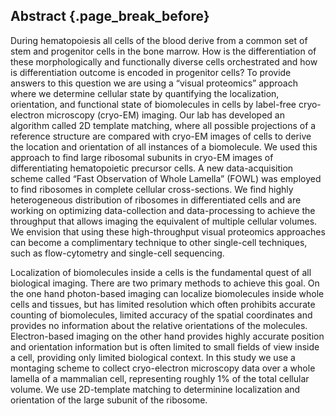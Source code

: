## Abstract {.page_break_before}

During hematopoiesis all cells of the blood derive from a common set of stem and progenitor cells in the bone marrow. How is the differentiation of these morphologically and functionally diverse cells orchestrated and how is differentiation outcome is encoded in progenitor cells? To provide answers to this question we are using a “visual proteomics” approach where we determine cellular state by quantifying the localization, orientation, and functional state of biomolecules in cells by label-free cryo-electron microscopy (cryo-EM) imaging. Our lab has developed an algorithm called 2D template matching, where all possible projections of a reference structure are compared with cryo-EM images of cells to derive the location and orientation of all instances of a biomolecule. We used this approach to find large ribosomal subunits in cryo-EM images of differentiating hematopoietic precursor cells. A new data-acquisition scheme called “Fast Observation of Whole Lamella” (FOWL) was employed to find ribosomes in complete cellular cross-sections. We find highly heterogeneous distribution of ribosomes in differentiated cells and are working on optimizing data-collection and data-processing to achieve the throughput that allows imaging the equivalent of multiple cellular volumes. We envision that using these high-throughput visual proteomics approaches can become a complimentary technique to other single-cell techniques, such as flow-cytometry and single-cell sequencing.

Localization of biomolecules inside a cells is the fundamental quest of all biological imaging. There are two primary methods to achieve this goal. On the one hand photon-based imaging can localize biomolecules inside whole cells and tissues, but has limited resolution which often prohibits accurate counting of biomolecules, limited accuracy of the spatial coordinates and provides no information about the relative orientations of the molecules. Electron-based imaging on the other hand provides highly accurate position and orientation information but is often limited to small fields of view inside a cell, providing only limited biological context. In this study we use a montaging scheme to collect cryo-electron microscopy data over a whole lamella of a mammalian cell, representing roughly 1% of the total cellular volume. We use 2D-template matching to determinine localization and orientation of the large subunit of the ribosome.
